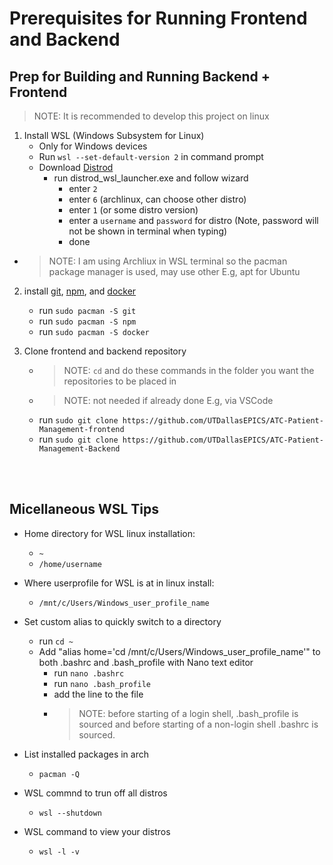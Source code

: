 # Prerequisites for Running Frontend and Backend 

## Prep for Building and Running Backend + Frontend
> NOTE: It is recommended to develop this project on linux

1. Install WSL (Windows Subsystem for Linux)
    * Only for Windows devices
    * Run `wsl --set-default-version 2` in command prompt
    * Download [Distrod](https://github.com/nullpo-head/wsl-distrod)
        * run distrod_wsl_launcher.exe and follow wizard
            * enter `2`
            * enter `6` (archlinux, can choose other distro)
            * enter `1` (or some distro version)
            * enter a `username` and `password` for distro (Note, password will not be shown in terminal when typing)
            * done

* > NOTE: I am using Archliux in WSL terminal so the pacman package manager is used, may use other E.g, apt for Ubuntu

2. install [git](https://git-scm.com/), [npm](https://www.npmjs.com/), and [docker](https://www.docker.com/)
    * run `sudo pacman -S git`
    * run `sudo pacman -S npm`
    * run `sudo pacman -S docker`

3. Clone frontend and backend repository
    * > NOTE: `cd` and do these commands in the folder you want the repositories to be placed in
    * > NOTE: not needed if already done E.g, via VSCode
    * run `sudo git clone https://github.com/UTDallasEPICS/ATC-Patient-Management-frontend`
    * run `sudo git clone https://github.com/UTDallasEPICS/ATC-Patient-Management-Backend`

<br/><br/>

## Micellaneous WSL Tips
* Home directory for WSL linux installation:  
    * `~`
    * `/home/username`
* Where userprofile for WSL is at in linux install:
    * `/mnt/c/Users/Windows_user_profile_name`
* Set custom alias to quickly switch to a directory
    * run `cd ~`
    * Add "alias home='cd /mnt/c/Users/Windows_user_profile_name'" to both .bashrc and .bash_profile with Nano text editor
        * run `nano .bashrc`
        * run `nano .bash_profile`
        * add the line to the file
        * > NOTE: before starting of a login shell, .bash_profile is sourced and before starting of a non-login shell .bashrc is sourced.

* List installed packages in arch
    * `pacman -Q`
    
* WSL commnd to trun off all distros
    * `wsl --shutdown`
    
* WSL command to view your distros
    * `wsl -l -v`

